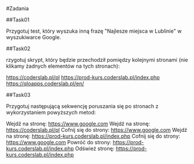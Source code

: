 #Zadania

##Task01

Przygotuj test, który wyszuka inną frazę "Najlesze miejsca w Lublinie" w wyszukiwarce Google.

##Task02

rzygotuj skrypt, który będzie przechodził pomiędzy kolejnymi stronami (nie klikamy żadnych elementów na tych stronach):

https://coderslab.pl/pl
https://prod-kurs.coderslab.pl/index.php
https://qloapps.coderslab.pl/en/

##Task03

Przygotuj następującą sekwencję poruszania się po stronach z wykorzystaniem powyższych metod:

Wejdź na stronę: https://www.google.com
Wejdź na stronę: https://coderslab.pl/pl
Cofnij się do strony: https://www.google.com
Wejdź na stronę: https://prod-kurs.coderslab.pl/index.php
Cofnij się do strony: https://www.google.com
Powróć do strony: https://prod-kurs.coderslab.pl/index.php
Odśwież stronę: https://prod-kurs.coderslab.pl/index.php

